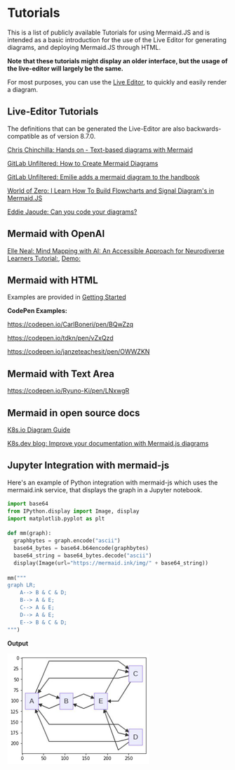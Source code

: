 # Tutorials

This is a list of publicly available Tutorials for using Mermaid.JS and is intended as a basic introduction for the use of the Live Editor for generating diagrams, and deploying Mermaid.JS through HTML.

**Note that these tutorials might display an older interface, but the usage of the live-editor will largely be the same.**

For most purposes, you can use the [Live Editor](https://mermaid.live), to quickly and easily render a diagram.

## Live-Editor Tutorials

The definitions that can be generated the Live-Editor are also backwards-compatible as of version 8.7.0.

[Chris Chinchilla: Hands on - Text-based diagrams with Mermaid](https://www.youtube.com/watch?v=4_LdV1cs2sA)

[GitLab Unfiltered: How to Create Mermaid Diagrams](https://www.youtube.com/watch?v=SQ9QmuTHuSI&t=438s)

[GitLab Unfiltered: Emilie adds a mermaid diagram to the handbook](https://www.youtube.com/watch?v=5RQqht3NNSE)

[World of Zero: I Learn How To Build Flowcharts and Signal Diagram's in Mermaid.JS](https://www.youtube.com/watch?v=7_2IroEs6Is&t=207s)

[Eddie Jaoude: Can you code your diagrams?](https://www.youtube.com/watch?v=9HZzKkAqrX8)

## Mermaid with OpenAI

[Elle Neal: Mind Mapping with AI: An Accessible Approach for Neurodiverse Learners Tutorial:](https://medium.com/@elle.neal_71064/mind-mapping-with-ai-an-accessible-approach-for-neurodiverse-learners-1a74767359ff), [Demo:](https://databutton.com/v/jk9vrghc)

## Mermaid with HTML

Examples are provided in [Getting Started](../intro/n00b-gettingStarted.md)

**CodePen Examples:**

https://codepen.io/CarlBoneri/pen/BQwZzq

https://codepen.io/tdkn/pen/vZxQzd

https://codepen.io/janzeteachesit/pen/OWWZKN

## Mermaid with Text Area

https://codepen.io/Ryuno-Ki/pen/LNxwgR

## Mermaid in open source docs

[K8s.io Diagram Guide](https://kubernetes.io/docs/contribute/style/diagram-guide/)

[K8s.dev blog: Improve your documentation with Mermaid.js diagrams](https://www.kubernetes.dev/blog/2021/12/01/improve-your-documentation-with-mermaid.js-diagrams/)

## Jupyter Integration with mermaid-js

Here's an example of Python integration with mermaid-js which uses the mermaid.ink service, that displays the graph in a Jupyter notebook.

```python
import base64
from IPython.display import Image, display
import matplotlib.pyplot as plt

def mm(graph):
  graphbytes = graph.encode("ascii")
  base64_bytes = base64.b64encode(graphbytes)
  base64_string = base64_bytes.decode("ascii")
  display(Image(url="https://mermaid.ink/img/" + base64_string))

mm("""
graph LR;
    A--> B & C & D;
    B--> A & E;
    C--> A & E;
    D--> A & E;
    E--> B & C & D;
""")
```

**Output**

![Example graph of the Python integration](img/python-mermaid-integration.png)
